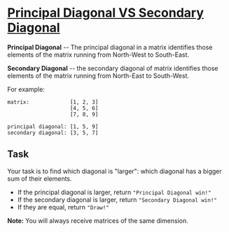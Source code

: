 # [Principal Diagonal VS Secondary Diagonal](https://www.codewars.com/kata/principal-diagonal-vs-secondary-diagonal "https://www.codewars.com/kata/5a8c1b06fd5777d4c00000dd")

**Principal Diagonal** -- The principal diagonal in a matrix identifies those elements of the matrix running from North-West to South-East.

**Secondary Diagonal** -- the secondary diagonal of matrix identifies those elements of the matrix running from North-East to South-West.

For example:
```
matrix:             [1, 2, 3]
                    [4, 5, 6]
                    [7, 8, 9]

principal diagonal: [1, 5, 9]
secondary diagonal: [3, 5, 7]

```

## Task
Your task is to find which diagonal is "larger": which diagonal has a bigger sum of their elements.

* If the principal diagonal is larger, return `"Principal Diagonal win!"`
* If the secondary diagonal is larger, return `"Secondary Diagonal win!"`
* If they are equal, return `"Draw!"`

**Note:** You will always receive matrices of the same dimension.
